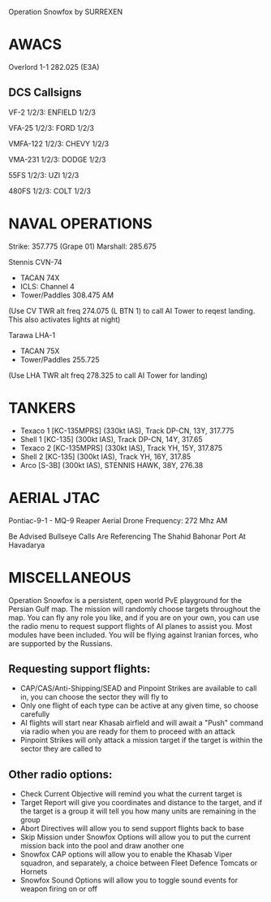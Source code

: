Operation Snowfox by SURREXEN

AWACS
=====

Overlord 1-1 282.025 (E3A)

DCS Callsigns
-------------

VF-2 1/2/3: ENFIELD 1/2/3

VFA-25 1/2/3: FORD 1/2/3

VMFA-122 1/2/3: CHEVY 1/2/3

VMA-231 1/2/3: DODGE 1/2/3

55FS 1/2/3: UZI 1/2/3

480FS 1/2/3: COLT 1/2/3

NAVAL OPERATIONS
================

Strike: 357.775 (Grape 01)
Marshall: 285.675

Stennis CVN-74
- TACAN 74X
- ICLS: Channel 4
- Tower/Paddles 308.475 AM

(Use CV TWR alt freq 274.075 (L BTN 1) to call AI Tower to reqest landing. This also activates lights at night)

Tarawa LHA-1
- TACAN 75X
- Tower/Paddles 255.725

(Use LHA TWR alt freq 278.325 to call AI Tower for landing)

TANKERS
=======

- Texaco 1 [KC-135MPRS] (330kt IAS), Track DP-CN, 13Y, 317.775 
- Shell 1 [KC-135] (300kt IAS), Track DP-CN, 14Y, 317.65
- Texaco 2 [KC-135MPRS] (330kt IAS), Track YH, 15Y, 317.875 
- Shell 2 [KC-135] (300kt IAS),  Track YH, 16Y, 317.85
- Arco [S-3B] (300kt IAS), STENNIS HAWK, 38Y, 276.38

AERIAL JTAC
===========

Pontiac-9-1 - MQ-9 Reaper Aerial Drone
Frequency: 272 Mhz AM

Be Advised Bullseye Calls Are Referencing The Shahid Bahonar Port At Havadarya

MISCELLANEOUS
=============

Operation Snowfox is a persistent, open world PvE playground for the Persian Gulf map. The mission will randomly choose targets throughout the map. You can fly any role you like, and if you are on your own, you can use the radio menu to request support flights of AI planes to assist you. Most modules have been included. You will be flying against Iranian forces, who are supported by the Russians.

Requesting support flights:
--------------------------

- CAP/CAS/Anti-Shipping/SEAD and Pinpoint Strikes are available to call in, you can choose the sector they will fly to
- Only one flight of each type can be active at any given time, so choose carefully
- AI flights will start near Khasab airfield and will await a "Push" command via radio when you are ready for them to proceed with an attack
- Pinpoint Strikes will only attack a mission target if the target is within the sector they are called to

Other radio options:
--------------------

- Check Current Objective will remind you what the current target is
- Target Report will give you coordinates and distance to the target, and if the target is a group it will tell you how many units are remaining in the group
- Abort Directives will allow you to send support flights back to base
- Skip Mission under Snowfox Options will allow you to put the current mission back into the pool and draw another one
- Snowfox CAP options will allow you to enable the Khasab Viper squadron, and separately, a choice between Fleet Defence Tomcats or Hornets
- Snowfox Sound Options will allow you to toggle sound events for weapon firing on or off
